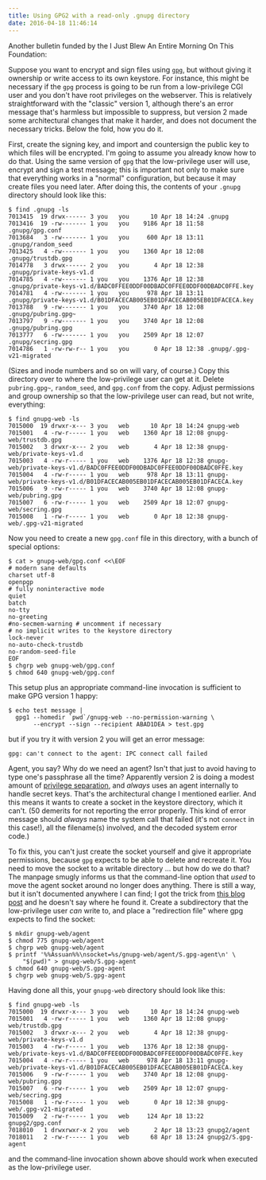 ```yaml
---
title: Using GPG2 with a read-only .gnupg directory
date: 2016-04-18 11:46:14
---
```


Another bulletin funded by the I Just Blew An Entire Morning On This
Foundation:

Suppose you want to encrypt and sign files using [`gpg`][gpg], but
without giving it ownership or write access to its own keystore.  For
instance, this might be necessary if the `gpg` process is going to be
run from a low-privilege CGI user and you don't have root privileges
on the webserver.  This is relatively straightforward with the
"classic" version 1, although there's an error message that's harmless
but impossible to suppress, but version 2 made some architectural
changes that make it harder, and does not document the necessary
tricks.  Below the fold, how you do it.

<!--more-->

First, create the signing key, and import and countersign the public
key to which files will be encrypted.  I'm going to assume you already
know how to do that.  Using the same version of `gpg` that the
low-privilege user will use, encrypt and sign a test message; this is
important not only to make sure that everything works in a "normal"
configuration, but because it may create files you need later.  After
doing this, the contents of your `.gnupg` directory should look like this:

```shell
$ find .gnupg -ls
7013415  19 drwx------ 3 you   you      10 Apr 18 14:24 .gnupg
7013416  19 -rw------- 1 you   you    9186 Apr 18 11:58 .gnupg/gpg.conf
7013684   3 -rw------- 1 you   you     600 Apr 18 13:11 .gnupg/random_seed
7013425   4 -rw------- 1 you   you    1360 Apr 18 12:08 .gnupg/trustdb.gpg
7014778   3 drwx------ 2 you   you       4 Apr 18 12:38 .gnupg/private-keys-v1.d
7014785   4 -rw------- 1 you   you    1376 Apr 18 12:38 .gnupg/private-keys-v1.d/BADC0FFEE0DDF00DBADC0FFEE0DDF00DBADC0FFE.key
7014781   4 -rw------- 1 you   you     978 Apr 18 13:11 .gnupg/private-keys-v1.d/B01DFACECAB005EB01DFACECAB005EB01DFACECA.key
7013788   9 -rw------- 1 you   you    3740 Apr 18 12:08 .gnupg/pubring.gpg~
7013797   9 -rw------- 1 you   you    3740 Apr 18 12:08 .gnupg/pubring.gpg
7013777   6 -rw------- 1 you   you    2509 Apr 18 12:07 .gnupg/secring.gpg
7014786   1 -rw-rw-r-- 1 you   you       0 Apr 18 12:38 .gnupg/.gpg-v21-migrated
```

(Sizes and inode numbers and so on will vary, of course.)  Copy this
directory over to where the low-privilege user can get at it.  Delete
`pubring.gpg~`, `random_seed`, and `gpg.conf` from the copy.  Adjust
permissions and group ownership so that the low-privilege user can
read, but not write, everything:

```shell
$ find gnupg-web -ls
7015000  19 drwxr-x--- 3 you   web      10 Apr 18 14:24 gnupg-web
7015001   4 -rw-r----- 1 you   web    1360 Apr 18 12:08 gnupg-web/trustdb.gpg
7015002   3 drwxr-x--- 2 you   web       4 Apr 18 12:38 gnupg-web/private-keys-v1.d
7015003   4 -rw-r----- 1 you   web    1376 Apr 18 12:38 gnupg-web/private-keys-v1.d/BADC0FFEE0DDF00DBADC0FFEE0DDF00DBADC0FFE.key
7015004   4 -rw-r----- 1 you   web     978 Apr 18 13:11 gnupg-web/private-keys-v1.d/B01DFACECAB005EB01DFACECAB005EB01DFACECA.key
7015006   9 -rw-r----- 1 you   web    3740 Apr 18 12:08 gnupg-web/pubring.gpg
7015007   6 -rw-r----- 1 you   web    2509 Apr 18 12:07 gnupg-web/secring.gpg
7015008   1 -rw-r----- 1 you   web       0 Apr 18 12:38 gnupg-web/.gpg-v21-migrated
```

Now you need to create a new `gpg.conf` file in this directory, with a
bunch of special options:

```shell
$ cat > gnupg-web/gpg.conf <<\EOF
# modern sane defaults
charset utf-8
openpgp
# fully noninteractive mode
quiet
batch
no-tty
no-greeting
#no-secmem-warning # uncomment if necessary
# no implicit writes to the keystore directory
lock-never
no-auto-check-trustdb
no-random-seed-file
EOF
$ chgrp web gnupg-web/gpg.conf
$ chmod 640 gnupg-web/gpg.conf
```

This setup plus an appropriate command-line invocation is sufficient
to make GPG version 1 happy:

```shell
$ echo test message |
  gpg1 --homedir `pwd`/gnupg-web --no-permission-warning \
       --encrypt --sign --recipient ABAD1DEA > test.gpg
```
but if you try it with version 2 you will get an error message:

    gpg: can't connect to the agent: IPC connect call failed

Agent, you say? Why do we need an agent?  Isn't that just to avoid
having to type one's passphrase all the time?  Apparently version 2 is
doing a modest amount of [privilege separation][], and *always* uses
an agent internally to handle secret keys.  That's the architectural
change I mentioned earlier.  And this means it wants to create a
socket in the keystore directory, which it can't.  (50 demerits for
not reporting the error properly.  This kind of error message should
*always* name the system call that failed (it's not `connect` in this
case!), all the filename(s) involved, and the decoded system error
code.)

To fix this, you can't just create the socket yourself and give it
appropriate permissions, because `gpg` expects to be able to delete and
recreate it.  You need to move the socket to a writable directory ...
but how do we do that?  The manpage smugly informs us that the
command-line option that *used* to move the agent socket around no
longer does anything.  There is still a way, but it isn't documented
anywhere I can find; I got the trick from [this blog post][] and he
doesn't say where he found it.  Create a subdirectory that the
low-privilege user *can* write to, and place a "redirection file"
where gpg expects to find the socket:

```shell
$ mkdir gnupg-web/agent
$ chmod 775 gnupg-web/agent
$ chgrp web gnupg-web/agent
$ printf '%%Assuan%%\nsocket=%s/gnupg-web/agent/S.gpg-agent\n' \
    "$(pwd)" > gnupg-web/S.gpg-agent
$ chmod 640 gnupg-web/S.gpg-agent
$ chgrp web gnupg-web/S.gpg-agent
```

Having done all this, your `gnupg-web` directory should look like
this:

```shell
$ find gnupg-web -ls
7015000  19 drwxr-x--- 3 you   web      10 Apr 18 14:24 gnupg-web
7015001   4 -rw-r----- 1 you   web    1360 Apr 18 12:08 gnupg-web/trustdb.gpg
7015002   3 drwxr-x--- 2 you   web       4 Apr 18 12:38 gnupg-web/private-keys-v1.d
7015003   4 -rw-r----- 1 you   web    1376 Apr 18 12:38 gnupg-web/private-keys-v1.d/BADC0FFEE0DDF00DBADC0FFEE0DDF00DBADC0FFE.key
7015004   4 -rw-r----- 1 you   web     978 Apr 18 13:11 gnupg-web/private-keys-v1.d/B01DFACECAB005EB01DFACECAB005EB01DFACECA.key
7015006   9 -rw-r----- 1 you   web    3740 Apr 18 12:08 gnupg-web/pubring.gpg
7015007   6 -rw-r----- 1 you   web    2509 Apr 18 12:07 gnupg-web/secring.gpg
7015008   1 -rw-r----- 1 you   web       0 Apr 18 12:38 gnupg-web/.gpg-v21-migrated
7015009   2 -rw-r----- 1 you   web     124 Apr 18 13:22 gnupg2/gpg.conf
7018010   1 drwxrwxr-x 2 you   web       2 Apr 18 13:23 gnupg2/agent
7018011   2 -rw-r----- 1 you   web      68 Apr 18 13:24 gnupg2/S.gpg-agent
```

and the command-line invocation shown above should work when executed
as the low-privilege user.

[gpg]: https://www.gnupg.org/
[privilege separation]: https://en.wikipedia.org/wiki/Privilege_separation
[this blog post]: https://michaelheap.com/gpg-cant-connect-to-the-agent-ipc-connect-call-failed/
